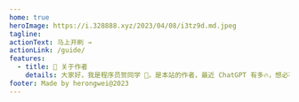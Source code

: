 ```yaml
---
home: true
heroImage: https://i.328888.xyz/2023/04/08/i3tz9d.md.jpeg
tagline:
actionText: 马上开刷 →
actionLink: /guide/
features:
  - title: 💭 关于作者
    details: 大家好，我是程序员贺同学 🤗，是本站的作者，最近 ChatGPT 有多🔥，想必不用多说了，建本站的目的是为了更好的传播和分享 ChatGPT 的相关知识点，尤其是非计算机行业，互联网的读者朋友们，ChatGPT带来的技术变革势不可挡，只有具备丰富的知识体系和独立思考的能力，我们才能在AI时代中勇立潮头，引领创新潮流，让我们一起，跟随在 AI 的潮流，一起奋发前进。最新的热点文章都在公众号首发，别忘记关注了哦.https://i.328888.xyz/2023/04/08/iRmK1A.md.png
footer: Made by herongwei@2023
---
```

